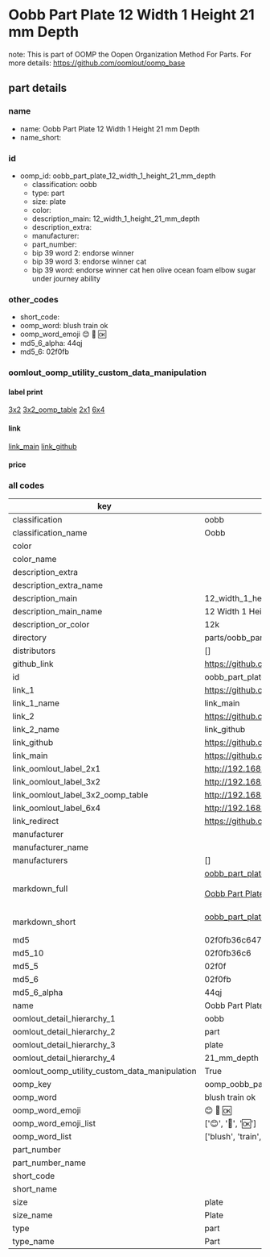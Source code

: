 # Oobb Part Plate 12 Width 1 Height 21 mm Depth  

note: This is part of OOMP the Oopen Organization Method For Parts. For more details: https://github.com/oomlout/oomp_base

##  part details
  







### name
* name: Oobb Part Plate 12 Width 1 Height 21 mm Depth
* name_short: 
### id
* oomp_id: oobb_part_plate_12_width_1_height_21_mm_depth
  * classification: oobb
  * type: part
  * size: plate
  * color: 
  * description_main: 12_width_1_height_21_mm_depth
  * description_extra: 
  * manufacturer: 
  * part_number: 
  * bip 39 word 2: endorse winner
  * bip 39 word 3: endorse winner cat
  * bip 39 word: endorse winner cat hen olive ocean foam elbow sugar under journey ability

### other_codes
* short_code: 
* oomp_word: blush train ok
* oomp_word_emoji :blush: :train: :ok:
* md5_6_alpha: 44qj
* md5_6: 02f0fb






### oomlout_oomp_utility_custom_data_manipulation
#### label print
[3x2](http://192.168.1.245:1112/?label=oomp%2044qj)
[3x2_oomp_table](http://192.168.1.108:1112/?label=oomp%2044qj)
[2x1](http://192.168.1.242:1112/?label=oomp%2044qj)
[6x4](http://192.168.1.55:1112/?label=oomp%2044qj)    

#### link

[link_main](https://github.com/oomlout/oomlout_oomp_version_1_messy/tree/main/parts/oobb_part_plate_12_width_1_height_21_mm_depth) [link_github](https://github.com/oomlout/oomlout_oomp_version_1_messy/tree/main/parts/oobb_part_plate_12_width_1_height_21_mm_depth)                             

#### price







### all codes 
| key | value |  
| --- | --- |  
| classification | oobb |  
| classification_name | Oobb |  
| color |  |  
| color_name |  |  
| description_extra |  |  
| description_extra_name |  |  
| description_main | 12_width_1_height_21_mm_depth |  
| description_main_name | 12 Width 1 Height 21 mm Depth |  
| description_or_color | 12k |  
| directory | parts/oobb_part_plate_12_width_1_height_21_mm_depth |  
| distributors | [] |  
| github_link | https://github.com/oomlout/oomlout_oomp_part_src/tree/main/parts/oobb_part_plate_12_width_1_height_21_mm_depth |  
| id | oobb_part_plate_12_width_1_height_21_mm_depth |  
| link_1 | https://github.com/oomlout/oomlout_oomp_version_1_messy/tree/main/parts/oobb_part_plate_12_width_1_height_21_mm_depth |  
| link_1_name | link_main |  
| link_2 | https://github.com/oomlout/oomlout_oomp_version_1_messy/tree/main/parts/oobb_part_plate_12_width_1_height_21_mm_depth |  
| link_2_name | link_github |  
| link_github | https://github.com/oomlout/oomlout_oomp_version_1_messy/tree/main/parts/oobb_part_plate_12_width_1_height_21_mm_depth |  
| link_main | https://github.com/oomlout/oomlout_oomp_version_1_messy/tree/main/parts/oobb_part_plate_12_width_1_height_21_mm_depth |  
| link_oomlout_label_2x1 | http://192.168.1.242:1112/?label=oomp%2044qj |  
| link_oomlout_label_3x2 | http://192.168.1.245:1112/?label=oomp%2044qj |  
| link_oomlout_label_3x2_oomp_table | http://192.168.1.108:1112/?label=oomp%2044qj |  
| link_oomlout_label_6x4 | http://192.168.1.55:1112/?label=oomp%2044qj |  
| link_redirect | https://github.com/oomlout/oomlout_oomp_version_1_messy/tree/main/parts/oobb_part_plate_12_width_1_height_21_mm_depth |  
| manufacturer |  |  
| manufacturer_name |  |  
| manufacturers | [] |  
| markdown_full | [oobb_part_plate_12_width_1_height_21_mm_depth](none)<br>[](none)<br>[Oobb Part Plate 12 Width 1 Height 21 Mm Depth](none)<br><br> |  
| markdown_short | [oobb_part_plate_12_width_1_height_21_mm_depth](none)<br><br> |  
| md5 | 02f0fb36c6472b4263cd16b247befa4e |  
| md5_10 | 02f0fb36c6 |  
| md5_5 | 02f0f |  
| md5_6 | 02f0fb |  
| md5_6_alpha | 44qj |  
| name | Oobb Part Plate 12 Width 1 Height 21 mm Depth |  
| oomlout_detail_hierarchy_1 | oobb |  
| oomlout_detail_hierarchy_2 | part |  
| oomlout_detail_hierarchy_3 | plate |  
| oomlout_detail_hierarchy_4 | 21_mm_depth |  
| oomlout_oomp_utility_custom_data_manipulation | True |  
| oomp_key | oomp_oobb_part_plate_12_width_1_height_21_mm_depth |  
| oomp_word | blush train ok |  
| oomp_word_emoji | :blush: :train: :ok: |  
| oomp_word_emoji_list | [':blush:', ':train:', ':ok:'] |  
| oomp_word_list | ['blush', 'train', 'ok'] |  
| part_number |  |  
| part_number_name |  |  
| short_code |  |  
| short_name |  |  
| size | plate |  
| size_name | Plate |  
| type | part |  
| type_name | Part |  
